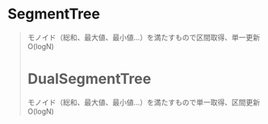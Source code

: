 # SegmentTree
> モノイド（総和、最大値、最小値...）を満たすもので区間取得、単一更新 O(logN)
> # DualSegmentTree
> モノイド（総和、最大値、最小値...）を満たすもので単一取得、区間更新 O(logN)
